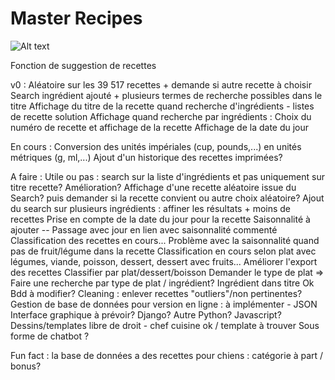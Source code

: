 # Master Recipes

![Alt text](https://github.com/AmandinePingetPhD/Master_Recipes/blob/4efaa09bfe8488401f3fcd69b38ab75adf38e8fb/Welcome_Master-Recipe.png)

Fonction de suggestion de recettes

v0 : Aléatoire sur les 39 517 recettes + demande si autre recette à choisir
Search ingrédient ajouté + plusieurs termes de recherche possibles dans le titre
Affichage du titre de la recette quand recherche d'ingrédients - listes de recette solution
Affichage quand recherche par ingrédients : Choix du numéro de recette et affichage de la recette
Affichage de la date du jour


En cours :
Conversion des unités impériales (cup, pounds,...) en unités métriques (g, ml,...)
Ajout d'un historique des recettes imprimées?

A faire : 
Utile ou pas : search sur la liste d'ingrédients et pas uniquement sur titre recette? Amélioration?
Affichage d'une recette aléatoire issue du Search? puis demander si la recette convient ou autre choix aléatoire?
Ajout du search sur plusieurs ingrédients : affiner les résultats + moins de recettes
Prise en compte de la date du jour pour la recette
Saisonnalité à ajouter -- Passage avec jour en lien avec saisonnalité commenté
Classification des recettes en cours... Problème avec la saisonnalité quand pas de fruit/légume dans la recette
Classification en cours selon plat avec légumes, viande, poisson, dessert, dessert avec fruits...
Améliorer l'export des recettes
Classifier par plat/dessert/boisson
Demander le type de plat => Faire une recherche par type de plat / ingrédient? Ingrédient dans titre Ok
Bdd à modifier? Cleaning : enlever recettes "outliers"/non pertinentes? 
Gestion de base de données pour version en ligne : à implémenter - JSON 
Interface graphique à prévoir? Django? Autre Python? Javascript?
Dessins/templates libre de droit - chef cuisine ok / template à trouver
Sous forme de chatbot ? 

Fun fact : la base de données a des recettes pour chiens : catégorie à part / bonus?
